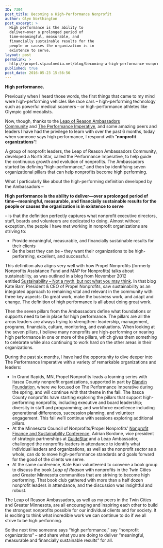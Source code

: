 ```yaml
---
ID: 7304
post_title: Becoming a High-Performance Nonprofit
author: Glyn Northington
post_excerpt: >
  High performance is the ability to
  deliver—over a prolonged period of
  time—meaningful, measurable, and
  financially sustainable results for the
  people or causes the organization is in
  existence to serve.
layout: post
permalink: >
  http://propel.stpaulmedia.net/blog/becoming-a-high-performance-nonprofit/
published: true
post_date: 2016-05-23 15:56:56
---
```

<strong>High performance.</strong>

Previously when I heard those words, the first things that came to my mind were high-performing vehicles like race cars – high-performing technology such as powerful medical scanners – or high-performance athletes like Olympic gold medalists.

Now, though, thanks to the <a href="http://leapofreason.org/performance-imperative/leap-ambassadors-community/" target="_blank" rel="noopener">Leap of Reason Ambassadors Community</a> and <a href="http://leapofreason.org/performance-imperative/" target="_blank" rel="noopener">The Performance Imperative</a>, and some amazing peers and leaders I have had the privilege to learn with over the past 6 months, today when someone says high performance, I respond with “<strong>nonprofit organizations</strong>”!

A group of nonprofit leaders, the Leap of Reason Ambassadors Community, developed a North Star, called the Performance Imperative, to help guide the continuous growth and evolution of nonprofits. The Ambassadors started by defining “high-performance,” and then by identifying seven organizational pillars that can help nonprofits become high performing.

What I particularly like about the high-performing definition developed by the Ambassadors –

<strong>High performance is the ability to deliver—over a prolonged period of time—meaningful, measurable, and financially sustainable results for the people or causes the organization is in existence to serve</strong>

– is that the definition perfectly captures what nonprofit executive directors, staff, boards and volunteers are dedicated to doing. Almost without exception, the people I have met working in nonprofit organizations are striving to:
<ul>
 	<li>Provide meaningful, measurable, and financially sustainable results for their clients</li>
 	<li>Be the best they can be – they want their organizations to be high-performing, excellent, and successful.</li>
</ul>
This definition also aligns very well with how Propel Nonprofits (formerly Nonprofits Assistance Fund and MAP for Nonprofits) talks about sustainability, as was outlined in a blog from November 2012 entitled <a href="http://propelnonprofits.org/blog/sustainability-not-myth-not-may-think/">Sustainability – Not a myth, but not what you may think</a>. In that blog Kate Barr, President &amp; CEO of Propel Nonprofits, saw sustainability as an integrated approach to remaining vital and relevant in the community with three key aspects: Do great work, make the business work, and adapt and change. The definition of high performance is all about doing great work.

Then the seven pillars from the Ambassadors define what foundations or supports need to be in place for high performance. The pillars are all the areas leaders are always trying to strengthen: leadership, management, programs, financials, culture, monitoring, and evaluations. When looking at the seven pillars, I believe many nonprofits are high-performing or nearing high performance in one or more of the pillars, which gives them something to celebrate while also continuing to work hard on the other areas in their organizations.

During the past six months, I have had the opportunity to dive deeper into The Performance Imperative with a variety of remarkable organizations and leaders:
<ul>
 	<li>In Grand Rapids, MN, Propel Nonprofits leads a learning series with Itasca County nonprofit organizations, supported in part by <a href="http://blandinfoundation.org/" target="_blank" rel="noopener">Blandin Foundation</a>, where we focused on The Performance Imperative during the spring, and will continue with that theme in the fall. The Itasca County nonprofits have starting exploring the pillars that support high-performing nonprofits, including executive and board leadership; diversity in staff and programming; and workforce excellence including generational differences, succession planning, and volunteer engagement. This fall we’ll continue with sessions exploring additional pillars.</li>
 	<li>At the Minnesota Council of Nonprofits/Propel Nonprofits' <a href="http://www.minnesotanonprofits.org/events-training/finance-conference/finance-and-sustainability-conference" target="_blank" rel="noopener">Nonprofit Finance and Sustainability Conference</a>, Adrian Bordone, vice president of strategic partnerships at <a href="https://www.guidestar.org/Home.aspx" target="_blank" rel="noopener">GuideStar</a> and a Leap Ambassador, challenged the nonprofits leaders in attendance to identify what individual leaders and organizations, as well as the nonprofit sector as a whole, can do to move high-performance standards and goals forward for the good of the clients we serve.</li>
 	<li>At the same conference, Kate Barr volunteered to convene a book group to discuss the book <em>Leap of Reason</em> with nonprofits in the Twin Cities and Greater Minnesota communities that are striving to become high performing. That book club gathered with more than a half dozen nonprofit leaders in attendance, and the discussion was insightful and robust.</li>
</ul>
The Leap of Reason Ambassadors, as well as my peers in the Twin Cities and Greater Minnesota, are all encouraging and inspiring each other to build the strongest nonprofits possible for our individual clients and for society. It is exciting to think what incredible work we can continue to do if we all strive to be high performing.

So the next time someone says “high performance,” say “nonprofit organizations” – and share what you are doing to deliver “meaningful, measurable and financially sustainable results” for all.